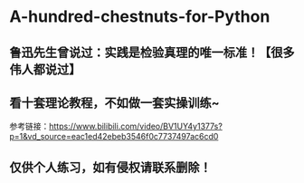 # A-hundred-chestnuts-for-Python
## 鲁迅先生曾说过：实践是检验真理的唯一标准！【很多伟人都说过】
## 看十套理论教程，不如做一套实操训练~
参考链接：https://www.bilibili.com/video/BV1UY4y1377s?p=1&vd_source=eac1ed42ebeb3546f0c7737497ac6cd0
## 仅供个人练习，如有侵权请联系删除！
